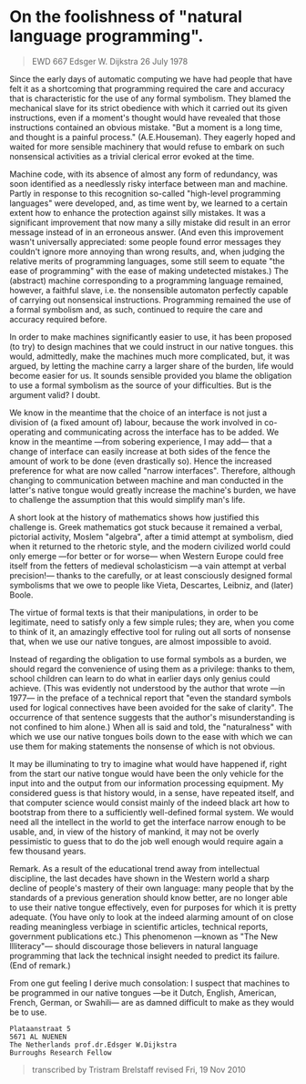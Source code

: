 # On the foolishness of "natural language programming".

>EWD 667
Edsger W. Dijkstra
26 July 1978

Since the early days of automatic computing we have had people that have felt it as a shortcoming that programming
required the care and accuracy that is characteristic for the use of any formal symbolism. They blamed the mechanical
slave for its strict obedience with which it carried out its given instructions, even if a moment's thought would have
revealed that those instructions contained an obvious mistake. "But a moment is a long time, and thought is a painful
process." (A.E.Houseman). They eagerly hoped and waited for more sensible machinery that would refuse to embark on such
nonsensical activities as a trivial clerical error evoked at the time.

Machine code, with its absence of almost any form of redundancy, was soon identified as a needlessly risky interface
between man and machine. Partly in response to this recognition so-called "high-level programming languages" were
developed, and, as time went by, we learned to a certain extent how to enhance the protection against silly mistakes. It
was a significant improvement that now many a silly mistake did result in an error message instead of in an erroneous
answer. (And even this improvement wasn't universally appreciated: some people found error messages they couldn't ignore
more annoying than wrong results, and, when judging the relative merits of programming languages, some still seem to
equate "the ease of programming" with the ease of making undetected mistakes.) The (abstract) machine corresponding to a
programming language remained, however, a faithful slave, i.e. the nonsensible automaton perfectly capable of carrying
out nonsensical instructions. Programming remained the use of a formal symbolism and, as such, continued to require the
care and accuracy required before.

In order to make machines significantly easier to use, it has been proposed (to try) to design machines that we could
instruct in our native tongues. this would, admittedly, make the machines much more complicated, but, it was argued, by
letting the machine carry a larger share of the burden, life would become easier for us. It sounds sensible provided you
blame the obligation to use a formal symbolism as the source of your difficulties. But is the argument valid? I doubt.

We know in the meantime that the choice of an interface is not just a division of (a fixed amount of) labour, because
the work involved in co-operating and communicating across the interface has to be added. We know in the meantime —from
sobering experience, I may add— that a change of interface can easily increase at both sides of the fence the amount of
work to be done (even drastically so). Hence the increased preference for what are now called "narrow interfaces".
Therefore, although changing to communication between machine and man conducted in the latter's native tongue would
greatly increase the machine's burden, we have to challenge the assumption that this would simplify man's life.

A short look at the history of mathematics shows how justified this challenge is. Greek mathematics got stuck because it
remained a verbal, pictorial activity, Moslem "algebra", after a timid attempt at symbolism, died when it returned to
the rhetoric style, and the modern civilized world could only emerge —for better or for worse— when Western Europe could
free itself from the fetters of medieval scholasticism —a vain attempt at verbal precision!— thanks to the carefully, or
at least consciously designed formal symbolisms that we owe to people like Vieta, Descartes, Leibniz, and (later) Boole.

The virtue of formal texts is that their manipulations, in order to be legitimate, need to satisfy only a few simple
rules; they are, when you come to think of it, an amazingly effective tool for ruling out all sorts of nonsense that,
when we use our native tongues, are almost impossible to avoid.

Instead of regarding the obligation to use formal symbols as a burden, we should regard the convenience of using them as
a privilege: thanks to them, school children can learn to do what in earlier days only genius could achieve. (This was
evidently not understood by the author that wrote —in 1977— in the preface of a technical report that "even the standard
symbols used for logical connectives have been avoided for the sake of clarity". The occurrence of that sentence
suggests that the author's misunderstanding is not confined to him alone.) When all is said and told, the "naturalness"
with which we use our native tongues boils down to the ease with which we can use them for making statements the
nonsense of which is not obvious.

It may be illuminating to try to imagine what would have happened if, right from the start our native tongue would have
been the only vehicle for the input into and the output from our information processing equipment. My considered guess
is that history would, in a sense, have repeated itself, and that computer science would consist mainly of the indeed
black art how to bootstrap from there to a sufficiently well-defined formal system. We would need all the intellect in
the world to get the interface narrow enough to be usable, and, in view of the history of mankind, it may not be overly
pessimistic to guess that to do the job well enough would require again a few thousand years.

Remark. As a result of the educational trend away from intellectual discipline, the last decades have shown in the
Western world a sharp decline of people's mastery of their own language: many people that by the standards of a previous
generation should know better, are no longer able to use their native tongue effectively, even for purposes for which it
is pretty adequate. (You have only to look at the indeed alarming amount of on close reading meaningless verbiage in
scientific articles, technical reports, government publications etc.) This phenomenon —known as "The New Illiteracy"—
should discourage those believers in natural language programming that lack the technical insight needed to predict its
failure. (End of remark.)

From one gut feeling I derive much consolation: I suspect that machines to be programmed in our native tongues —be it
Dutch, English, American, French, German, or Swahili— are as damned difficult to make as they would be to use.

```
Plataanstraat 5
5671 AL NUENEN
The Netherlands	prof.dr.Edsger W.Dijkstra
Burroughs Research Fellow
```

> transcribed by Tristram Brelstaff
> revised Fri, 19 Nov 2010